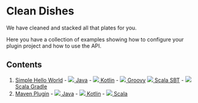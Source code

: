Clean Dishes
============
We have cleaned and stacked all that plates for you.
 
Here you have a collection of examples showing how to configure your plugin project and how to use the API.

Contents
--------
1. [Simple Hello World][001] - [![][j] Java][001 J] - [![][k] Kotlin][001 K] - [![][g] Groovy][001 G] [![][s] Scala SBT][001 S SBT] - [![][s] Scala Gradle][001 S G]
2. [Maven Plugin][002] - [![][j] Java][002 J] - [![][k] Kotlin][002 K] - [![][s] Scala][002 S]
 
[002]: 002%20MavenPlugin
[002 K]: 002%20MavenPlugin/Kotlin
[002 J]: 002%20MavenPlugin/Java
[002 S]: 002%20MavenPlugin/Scala

[001]: 001%20Simple%20Hello%20World
[001 J]: 001%20Simple%20Hello%20World/Java
[001 K]: 001%20Simple%20Hello%20World/Kotlin
[001 G]: 001%20Simple%20Hello%20World/Groovy
[001 S SBT]: 001%20Simple%20Hello%20World/Scala/SBT
[001 S G]: 001%20Simple%20Hello%20World/Scala/Gradle

[j]: icons/java.png ""
[k]: icons/kotlin.png ""
[s]: icons/scala.png ""
[g]: icons/groovy.png ""
